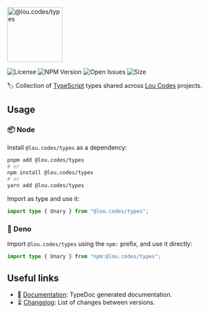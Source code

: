 <img id="logo" alt="@lou.codes/types" src="https://lou.codes/logos/lou_codes_types.svg" height="128" />

![License][license-badge] ![NPM Version][npm-version-badge]
![Open Issues][open-issues-badge] ![Size][size-badge]

🏷️ Collection of [TypeScript][typescript] types shared across [Lou
Codes][lou.codes] projects.

## Usage

### 📦 Node

Install `@lou.codes/types` as a dependency:

```bash
pnpm add @lou.codes/types
# or
npm install @lou.codes/types
# or
yarn add @lou.codes/types
```

Import as type and use it:

```typescript
import type { Unary } from "@lou.codes/types";
```

### 🦕 Deno

Import `@lou.codes/types` using the `npm:` prefix, and use it directly:

```typescript
import type { Unary } from "npm:@lou.codes/types";
```

## Useful links

-   📝 [Documentation][documentation]: TypeDoc generated documentation.
-   ⏳ [Changelog][changelog]: List of changes between versions.

<!-- Reference -->

[changelog]:
	https://github.com/loucyx/lou.codes/blob/main/packages/@lou.codes/types/CHANGELOG.md
[documentation]: https://lou.codes/libraries/lou_codes_types/
[license-badge]:
	https://img.shields.io/npm/l/@lou.codes/types.svg?label=License&labelColor=666&color=0a8
[npm-version-badge]:
	https://img.shields.io/npm/v/@lou.codes/types.svg?label=NPM+Version&labelColor=666&color=0a8
[open-issues-badge]:
	https://img.shields.io/github/issues/loucyx/lou.codes.svg?label=Issues&labelColor=666&color=0a8
[size-badge]:
	https://img.shields.io/badge/dynamic/json?label=Size+(min%2Bbrotli)&labelColor=666&color=0a8&suffix=KiB&query=%24.size&url=https%3A%2F%2Fraw.githubusercontent.com%2Floucyx%2Flou.codes%2Fmain%2Fpackages%2F%40lou.codes%2Ftypes%2Fpackage.json
[typescript]: https://www.typescriptlang.org/
[lou.codes]: https://lou.codes
